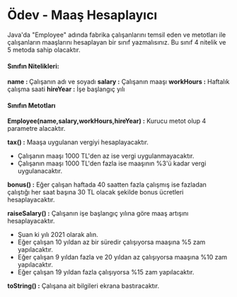 # Ödev - Maaş Hesaplayıcı

Java'da "Employee" adında fabrika çalışanlarını temsil eden ve metotları ile çalışanların maaşlarını hesaplayan
bir sınıf yazmalısınız. Bu sınıf 4 nitelik ve 5 metoda sahip olacaktır.

#### Sınıfın Nitelikleri:

<b>name : </b> Çalışanın adı ve soyadı
<b>salary  :</b> Çalışanın maaşı
<b>workHours :</b> Haftalık çalışma saati
<b>hireYear :</b> İşe başlangıç yılı

#### Sınıfın Metotları

<b>Employee(name,salary,workHours,hireYear) :</b> Kurucu metot olup 4 parametre alacaktır.

<b>tax() :</b> Maaşa uygulanan vergiyi hesaplayacaktır.
 - Çalışanın maaşı 1000 TL'den az ise vergi uygulanmayacaktır.
 - Çalışanın maaşı 1000 TL'den fazla ise maaşının %3'ü kadar vergi uygulanacaktır.

<b>bonus() :</b> Eğer çalışan haftada 40 saatten fazla çalışmış ise fazladan çalıştığı her saat başına 30 TL olacak şekilde bonus ücretleri hesaplayacaktır.

<b>raiseSalary() :</b> Çalışanın işe başlangıç yılına göre maaş artışını hesaplayacaktır. 
 - Şuan ki yılı 2021 olarak alın.
 - Eğer çalışan 10 yıldan az bir süredir çalışıyorsa maaşına %5 zam yapılacaktır.
 - Eğer çalışan 9 yıldan fazla ve 20 yıldan az çalışıyorsa maaşına %10 zam yapılacaktır.
 - Eğer çalışan 19 yıldan fazla çalışıyorsa %15 zam yapılacaktır.

<b>toString() :</b> Çalışana ait bilgileri ekrana bastıracaktır.
